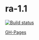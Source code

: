 # ra-1.1

[![Build status](https://ci.appveyor.com/api/projects/status/konlfoa69ftw9gt6?svg=true)](https://ci.appveyor.com/project/i-hit/ahj-6-1)

[GH-Pages](https://i-hit.github.io/ra-1.1/)
